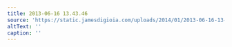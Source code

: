 ```yaml
---
title: 2013-06-16 13.43.46
source: 'https://static.jamesdigioia.com/uploads/2014/01/2013-06-16-13-43-46-scaled.jpg'
altText: ''
caption: ''
---
```


